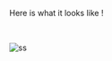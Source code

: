 Here is what it looks like ! 

<br>

![ss](https://user-images.githubusercontent.com/44381554/229107564-9fbee448-a963-4693-ae2b-72c46549e612.png)
